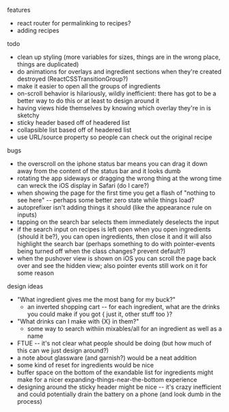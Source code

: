 features
- react router for permalinking to recipes?
- adding recipes

todo
- clean up styling (more variables for sizes, things are in the wrong place, things are duplicated)
- do animations for overlays and ingredient sections when they're created destroyed (ReactCSSTransitionGroup?)
- make it easier to open all the groups of ingredients
- on-scroll behavior is hilariously, wildly inefficient: there has got to be a better way to do this or at least to design around it
- having views hide themselves by knowing which overlay they're in is sketchy
- sticky header based off of headered list
- collapsible list based off of headered list
- use URL/source property so people can check out the original recipe

bugs
- the overscroll on the iphone status bar means you can drag it down away from the content of the status bar and it looks dumb
- rotating the app sideways or dragging the wrong thing at the wrong time can wreck the iOS display in Safari (do I care?)
- when showing the page for the first time you get a flash of "nothing to see here" -- perhaps some better zero state while things load?
- autoprefixer isn't adding things it should (like the appearance rule on inputs)
- tapping on the search bar selects them immediately deselects the input
- if the search input on recipes is left open when you open ingredients (should it be?), you can open ingredients, then close it and it will also highlight the search bar (perhaps something to do with pointer-events being turned off when the class changes? prevent default?)
- when the pushover view is shown on iOS you can scroll the page back over and see the hidden view; also pointer events still work on it for some reason

design ideas
- "What ingredient gives me the most bang for my buck?"
  - an inverted shopping cart -- for each ingredient, what are the drinks you could make if you got { just it, other stuff too }?
- "What drinks can I make with {X} in them?"
  - some way to search withiin mixables/all for an ingredient as well as a name
- FTUE -- it's not clear what people should be doing (but how much of this can we just design around?)
- a note about glassware (and garnish?) would be a neat addition
- some kind of reset for ingredients would be nice
- buffer space on the bottom of the exandable list for ingredients might make for a nicer expanding-things-near-the-bottom experience
- designing around the sticky header might be nice -- it's crazy inefficient and could potentially drain the battery on a phone (and look dumb in the process)
